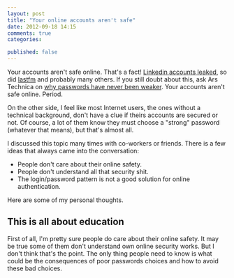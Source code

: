 ```yaml
---
layout: post
title: "Your online accounts aren't safe"
date: 2012-09-18 14:15
comments: true
categories: 

published: false
---
```


Your accounts aren't safe online. That's a fact!
[Linkedin accounts leaked][techcrunch.com], so did [lastfm][lifehacker.com] and probably many others. 
If you still doubt about this, ask Ars Technica on [why passwords have never been weaker][arstechnica.com]. 
Your accounts aren't safe online. Period. 

On the other side, I feel like most Internet users, the ones without a technical background, don't have a clue if theirs accounts are secured or not.
Of course, a lot of them know they must choose a "strong" password (whatever that means), but that's almost all. 

I discussed this topic many times with co-workers or friends. 
There is a few ideas that always came into the conversation:

* People don't care about their online safety. 
* People don't understand all that security shit. 
* The login/password pattern is not a good solution for online authentication.

Here are some of my personal thoughts.

[arstechnica.com]: http://arstechnica.com/security/2012/08/passwords-under-assault/
[lifehacker.com]: http://lifehacker.com/5916642/lastfm-passwords-also-leaked-change-yours-now
[techcrunch.com]: http://techcrunch.com/2012/06/06/6-5-million-linkedin-passwords-reportedly-leaked-linkedin-is-looking-into-it/
<!-- more -->

## This is all about education

First of all, I'm pretty sure people do care about their online safety.
It may be true some of them don't understand own online security works.
But I don't think that's the point.
The only thing people need to know is what could be the consequences of poor passwords choices and how to avoid these bad choices.
